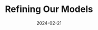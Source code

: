 ---
title: "Refining Our Models"
index: 8
date: 2024-02-21
materials:
- topic: "Refining Our Image Classifier: Skin Cancer"
  files:
  - type: "colab"
    url: https://colab.research.google.com/github/C4M-UofT/C4M-UofT.github.io/blob/master/lectures/winter/8_ml_refining/8a - Refining Our Image Classifier.ipynb
- topic: "Refining Our Time-Series Regressor: Parkinsonian Gait"
  files:
  - type: "colab"
    url: https://colab.research.google.com/github/C4M-UofT/C4M-UofT.github.io/blob/master/lectures/winter/8_ml_refining/8b - Refining Our Time-Series Regressor.ipynb
assignment:
  text: "Materials in progress"
  due_date: 2024-03-06 12:00 PM
  submission_link: TBD
  files:
  - type: "colab"
    url: TBD
---